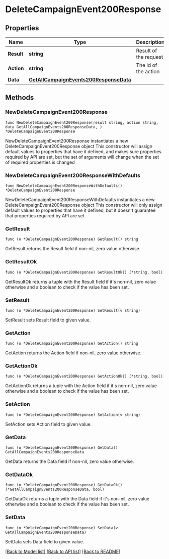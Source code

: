 # DeleteCampaignEvent200Response

## Properties

Name | Type | Description | Notes
------------ | ------------- | ------------- | -------------
**Result** | **string** | Result of the request | 
**Action** | **string** | The id of the action | 
**Data** | [**GetAllCampaignEvents200ResponseData**](GetAllCampaignEvents200ResponseData.md) |  | 

## Methods

### NewDeleteCampaignEvent200Response

`func NewDeleteCampaignEvent200Response(result string, action string, data GetAllCampaignEvents200ResponseData, ) *DeleteCampaignEvent200Response`

NewDeleteCampaignEvent200Response instantiates a new DeleteCampaignEvent200Response object
This constructor will assign default values to properties that have it defined,
and makes sure properties required by API are set, but the set of arguments
will change when the set of required properties is changed

### NewDeleteCampaignEvent200ResponseWithDefaults

`func NewDeleteCampaignEvent200ResponseWithDefaults() *DeleteCampaignEvent200Response`

NewDeleteCampaignEvent200ResponseWithDefaults instantiates a new DeleteCampaignEvent200Response object
This constructor will only assign default values to properties that have it defined,
but it doesn't guarantee that properties required by API are set

### GetResult

`func (o *DeleteCampaignEvent200Response) GetResult() string`

GetResult returns the Result field if non-nil, zero value otherwise.

### GetResultOk

`func (o *DeleteCampaignEvent200Response) GetResultOk() (*string, bool)`

GetResultOk returns a tuple with the Result field if it's non-nil, zero value otherwise
and a boolean to check if the value has been set.

### SetResult

`func (o *DeleteCampaignEvent200Response) SetResult(v string)`

SetResult sets Result field to given value.


### GetAction

`func (o *DeleteCampaignEvent200Response) GetAction() string`

GetAction returns the Action field if non-nil, zero value otherwise.

### GetActionOk

`func (o *DeleteCampaignEvent200Response) GetActionOk() (*string, bool)`

GetActionOk returns a tuple with the Action field if it's non-nil, zero value otherwise
and a boolean to check if the value has been set.

### SetAction

`func (o *DeleteCampaignEvent200Response) SetAction(v string)`

SetAction sets Action field to given value.


### GetData

`func (o *DeleteCampaignEvent200Response) GetData() GetAllCampaignEvents200ResponseData`

GetData returns the Data field if non-nil, zero value otherwise.

### GetDataOk

`func (o *DeleteCampaignEvent200Response) GetDataOk() (*GetAllCampaignEvents200ResponseData, bool)`

GetDataOk returns a tuple with the Data field if it's non-nil, zero value otherwise
and a boolean to check if the value has been set.

### SetData

`func (o *DeleteCampaignEvent200Response) SetData(v GetAllCampaignEvents200ResponseData)`

SetData sets Data field to given value.



[[Back to Model list]](../README.md#documentation-for-models) [[Back to API list]](../README.md#documentation-for-api-endpoints) [[Back to README]](../README.md)


